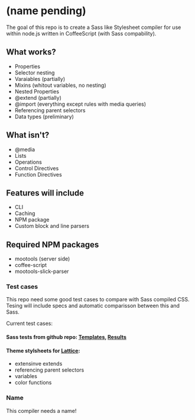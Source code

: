 (name pending)
========

The goal of this repo is to create a Sass like Stylesheet compiler for use within node.js written in CoffeeScript 
(with Sass compability).

## What works?

 *  Properties
 *  Selector nesting 
 *  Varaiables (partially)
 *  Mixins (whitout variables, no nesting)
 *  Nested Properties
 *  @extend (partially)
 *  @import (everything except rules with media queries)
 *  Referencing parent selectors
 *  Data types (preliminary)
 
## What isn't?
  
 *  @media
 *  Lists
 *  Operations
 *  Control Directives
 *  Function Directives
 
## Features will include

 *  CLI
 *  Caching
 *  NPM package
 *  Custom block and line parsers

## Required NPM packages

 *  mootools (server side)
 *  coffee-script
 *  mootools-slick-parser 
 
### Test cases
 
This repo need some good test cases to compare with Sass compiled CSS. Tesing will include specs and automatic comparisson between this and Sass.

Current test cases:

#### Sass tests from github repo: [Templates](https://github.com/nex3/sass/tree/master/test/sass/templates), [Results](https://github.com/nex3/sass/tree/master/test/sass/results)

#### Theme stylsheets for [Lattice](https://github.com/gdotdesign/Lattice/tree/master/Themes/Blender): 
 
 *  extensinve extends
 *  referencing parent selectors
 *  variables
 *  color functions
     
### Name

This compiler needs a name! 
